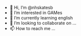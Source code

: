 - 👋 Hi, I’m @nhskatesb
- 👀 I’m interested in GAMes
- 🌱 I’m currently learning english
- 💞️ I’m looking to collaborate on ...
- 📫 How to reach me ...

<!---
nhskatesb/nhskatesb is a ✨ special ✨ repository because its `README.md` (this file) appears on your GitHub profile.
You can click the Preview link to take a look at your changes.
--->
